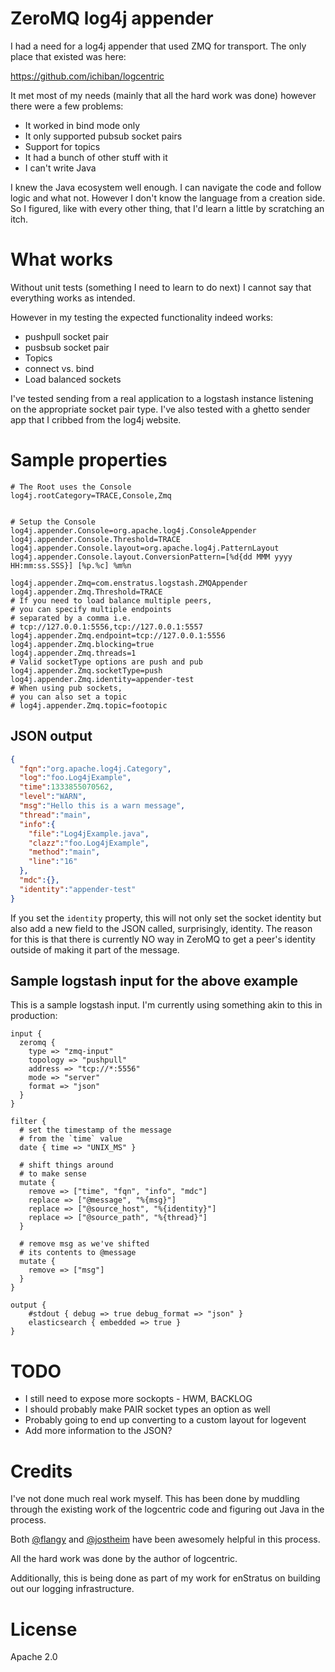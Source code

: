 # ZeroMQ log4j appender

I had a need for a log4j appender that used ZMQ for transport. The only place that existed was here:

https://github.com/ichiban/logcentric

It met most of my needs (mainly that all the hard work was done) however there were a few problems:

- It worked in bind mode only
- It only supported pubsub socket pairs
- Support for topics
- It had a bunch of other stuff with it
- I can't write Java

I knew the Java ecosystem well enough. I can navigate the code and follow logic and what not. However I don't know the language from a creation side. So I figured, like with every other thing, that I'd learn a little by scratching an itch.

# What works
Without unit tests (something I need to learn to do next) I cannot say that everything works as intended.

However in my testing the expected functionality indeed works:

- pushpull socket pair
- pusbsub socket pair
- Topics
- connect vs. bind
- Load balanced sockets

I've tested sending from a real application to a logstash instance listening on the appropriate socket pair type. I've also tested with a ghetto sender app that I cribbed from the log4j website.

# Sample properties

```
# The Root uses the Console
log4j.rootCategory=TRACE,Console,Zmq


# Setup the Console
log4j.appender.Console=org.apache.log4j.ConsoleAppender
log4j.appender.Console.Threshold=TRACE
log4j.appender.Console.layout=org.apache.log4j.PatternLayout
log4j.appender.Console.layout.ConversionPattern=[%d{dd MMM yyyy HH:mm:ss.SSS}] [%p.%c] %m%n

log4j.appender.Zmq=com.enstratus.logstash.ZMQAppender
log4j.appender.Zmq.Threshold=TRACE
# If you need to load balance multiple peers,
# you can specify multiple endpoints
# separated by a comma i.e.
# tcp://127.0.0.1:5556,tcp://127.0.0.1:5557
log4j.appender.Zmq.endpoint=tcp://127.0.0.1:5556
log4j.appender.Zmq.blocking=true
log4j.appender.Zmq.threads=1
# Valid socketType options are push and pub
log4j.appender.Zmq.socketType=push
log4j.appender.Zmq.identity=appender-test
# When using pub sockets,
# you can also set a topic
# log4j.appender.Zmq.topic=footopic
```

## JSON output

```json
{
  "fqn":"org.apache.log4j.Category",
  "log":"foo.Log4jExample",
  "time":1333855070562,
  "level":"WARN",
  "msg":"Hello this is a warn message",
  "thread":"main",
  "info":{
    "file":"Log4jExample.java",
    "clazz":"foo.Log4jExample",
    "method":"main",
    "line":"16"
  },
  "mdc":{},
  "identity":"appender-test"
}
```

If you set the `identity` property, this will not only set the socket identity but also add a new field to the JSON called, surprisingly, identity. The reason for this is that there is currently NO way in ZeroMQ to get a peer's identity outside of making it part of the message.

## Sample logstash input for the above example

This is a sample logstash input. I'm currently using something akin to this in production:

```
input {
  zeromq {
    type => "zmq-input"
    topology => "pushpull"
    address => "tcp://*:5556"
    mode => "server"
    format => "json"
  }
}

filter {
  # set the timestamp of the message
  # from the `time` value
  date { time => "UNIX_MS" }
  
  # shift things around
  # to make sense
  mutate {
    remove => ["time", "fqn", "info", "mdc"]
    replace => ["@message", "%{msg}"]
    replace => ["@source_host", "%{identity}"]
    replace => ["@source_path", "%{thread}"]
  }
  
  # remove msg as we've shifted
  # its contents to @message
  mutate {
    remove => ["msg"]
  }
}

output {
	#stdout { debug => true debug_format => "json" }
	elasticsearch { embedded => true }
}
```

# TODO

- I still need to expose more sockopts - HWM, BACKLOG
- I should probably make PAIR socket types an option as well
- Probably going to end up converting to a custom layout for logevent
- Add more information to the JSON?

# Credits
I've not done much real work myself. This has been done by muddling through the existing work of the logcentric code and figuring out Java in the process.

Both [@flangy](http://twitter.com/flangy) and [@jostheim](http://twitter.com/jostheim) have been awesomely helpful in this process.

All the hard work was done by the author of logcentric.

Additionally, this is being done as part of my work for enStratus on building out our logging infrastructure.

# License

Apache 2.0
